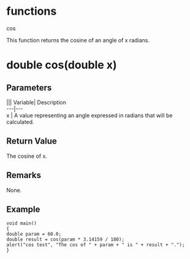 # functions

cos

  


This function returns the cosine of an angle of x radians.

# double cos(double x)

## Parameters

||| Variable| Description  
---|---  
x | A value representing an angle expressed in radians that will be calculated.  
  
## Return Value

The cosine of x.

## Remarks

None.

## Example


```
void main()
{
double param = 60.0;
double result = cos(param * 3.14159 / 180);
alert("cos test", "The cos of " + param + " is " + result + ".");
}

```
